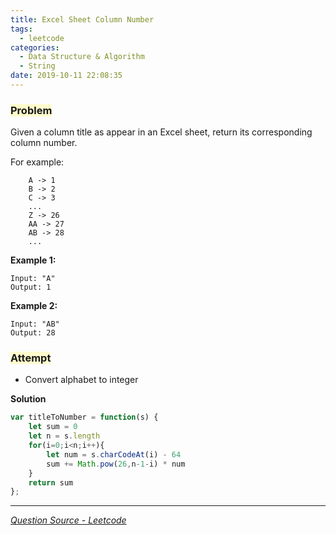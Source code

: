 ```yaml
---
title: Excel Sheet Column Number
tags:
  - leetcode
categories:
  - Data Structure & Algorithm
  - String
date: 2019-10-11 22:08:35
---
```

### <span style="background-color: #FFFBCC"> Problem
Given a column title as appear in an Excel sheet, return its corresponding column number.

<!-- more --> 

For example:
```
    A -> 1
    B -> 2
    C -> 3
    ...
    Z -> 26
    AA -> 27
    AB -> 28 
    ...
```

__Example 1:__
```
Input: "A"
Output: 1
```
__Example 2:__
```
Input: "AB"
Output: 28
```

### <span style="background-color: #FFFBCC"> Attempt
- Convert alphabet to integer

__Solution__
```javascript
var titleToNumber = function(s) {
    let sum = 0
    let n = s.length
    for(i=0;i<n;i++){
        let num = s.charCodeAt(i) - 64
        sum += Math.pow(26,n-1-i) * num
    }
    return sum
};
```
-----
_[Question Source - Leetcode](https://leetcode.com/problems/excel-sheet-column-number/)_